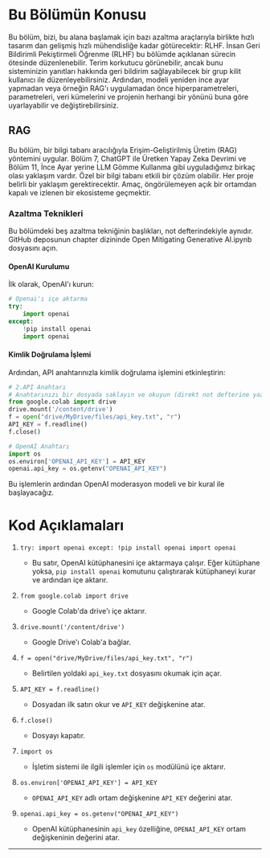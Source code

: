 # Bu Bölümün Konusu
Bu bölüm, bizi, bu alana başlamak için bazı azaltma araçlarıyla birlikte hızlı tasarım dan gelişmiş hızlı mühendisliğe kadar götürecektir: RLHF. İnsan Geri Bildirimli Pekiştirmeli Öğrenme (RLHF) bu bölümde açıklanan sürecin ötesinde düzenlenebilir. Terim korkutucu görünebilir, ancak bunu sisteminizin yanıtları hakkında geri bildirim sağlayabilecek bir grup kilit kullanıcı ile düzenleyebilirsiniz. Ardından, modeli yeniden ince ayar yapmadan veya örneğin RAG'ı uygulamadan önce hiperparametreleri, parametreleri, veri kümelerini ve projenin herhangi bir yönünü buna göre uyarlayabilir ve değiştirebilirsiniz.

## RAG
Bu bölüm, bir bilgi tabanı aracılığıyla Erişim-Geliştirilmiş Üretim (RAG) yöntemini uygular. Bölüm 7, ChatGPT ile Üretken Yapay Zeka Devrimi ve Bölüm 11, İnce Ayar yerine LLM Gömme Kullanma gibi uyguladığımız birkaç olası yaklaşım vardır. Özel bir bilgi tabanı etkili bir çözüm olabilir. Her proje belirli bir yaklaşım gerektirecektir. Amaç, öngörülemeyen açık bir ortamdan kapalı ve izlenen bir ekosisteme geçmektir.

### Azaltma Teknikleri
Bu bölümdeki beş azaltma tekniğinin başlıkları, not defterindekiyle aynıdır. GitHub deposunun chapter dizininde Open Mitigating Generative AI.ipynb dosyasını açın.

#### OpenAI Kurulumu
İlk olarak, OpenAI'ı kurun:
```python
# Openai'ı içe aktarma
try:
    import openai
except:
    !pip install openai
    import openai
```
#### Kimlik Doğrulama İşlemi
Ardından, API anahtarınızla kimlik doğrulama işlemini etkinleştirin:
```python
# 2.API Anahtarı
# Anahtarınızı bir dosyada saklayın ve okuyun (direkt not defterine yazabilirsiniz ancak yanınızdaki biri için görünür olur)
from google.colab import drive
drive.mount('/content/drive')
f = open("drive/MyDrive/files/api_key.txt", "r")
API_KEY = f.readline()
f.close()

# OpenAI Anahtarı
import os
os.environ['OPENAI_API_KEY'] = API_KEY
openai.api_key = os.getenv("OPENAI_API_KEY")
```
Bu işlemlerin ardından OpenAI moderasyon modeli ve bir kural ile başlayacağız.

# Kod Açıklamaları

1. `try: import openai except: !pip install openai import openai` 
   - Bu satır, OpenAI kütüphanesini içe aktarmaya çalışır. Eğer kütüphane yoksa, `pip install openai` komutunu çalıştırarak kütüphaneyi kurar ve ardından içe aktarır.

2. `from google.colab import drive` 
   - Google Colab'da drive'ı içe aktarır.

3. `drive.mount('/content/drive')` 
   - Google Drive'ı Colab'a bağlar.

4. `f = open("drive/MyDrive/files/api_key.txt", "r")` 
   - Belirtilen yoldaki `api_key.txt` dosyasını okumak için açar.

5. `API_KEY = f.readline()` 
   - Dosyadan ilk satırı okur ve `API_KEY` değişkenine atar.

6. `f.close()` 
   - Dosyayı kapatır.

7. `import os` 
   - İşletim sistemi ile ilgili işlemler için `os` modülünü içe aktarır.

8. `os.environ['OPENAI_API_KEY'] = API_KEY` 
   - `OPENAI_API_KEY` adlı ortam değişkenine `API_KEY` değerini atar.

9. `openai.api_key = os.getenv("OPENAI_API_KEY")` 
   - OpenAI kütüphanesinin `api_key` özelliğine, `OPENAI_API_KEY` ortam değişkeninin değerini atar.

---

